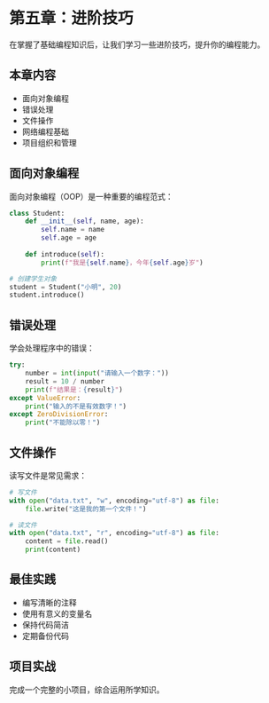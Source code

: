 # 第五章：进阶技巧

在掌握了基础编程知识后，让我们学习一些进阶技巧，提升你的编程能力。

## 本章内容

- 面向对象编程
- 错误处理
- 文件操作
- 网络编程基础
- 项目组织和管理

## 面向对象编程

面向对象编程（OOP）是一种重要的编程范式：

```python
class Student:
    def __init__(self, name, age):
        self.name = name
        self.age = age
    
    def introduce(self):
        print(f"我是{self.name}，今年{self.age}岁")

# 创建学生对象
student = Student("小明", 20)
student.introduce()
```

## 错误处理

学会处理程序中的错误：

```python
try:
    number = int(input("请输入一个数字："))
    result = 10 / number
    print(f"结果是：{result}")
except ValueError:
    print("输入的不是有效数字！")
except ZeroDivisionError:
    print("不能除以零！")
```

## 文件操作

读写文件是常见需求：

```python
# 写文件
with open("data.txt", "w", encoding="utf-8") as file:
    file.write("这是我的第一个文件！")

# 读文件
with open("data.txt", "r", encoding="utf-8") as file:
    content = file.read()
    print(content)
```

## 最佳实践

- 编写清晰的注释
- 使用有意义的变量名
- 保持代码简洁
- 定期备份代码

## 项目实战

完成一个完整的小项目，综合运用所学知识。